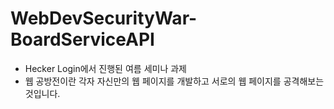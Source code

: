 # WebDevSecurityWar-BoardServiceAPI
- Hecker Login에서 진행된 여름 세미나 과제
- 웹 공방전이란 각자 자신만의 웹 페이지를 개발하고 서로의 웹 페이지를 공격해보는 것입니다.
